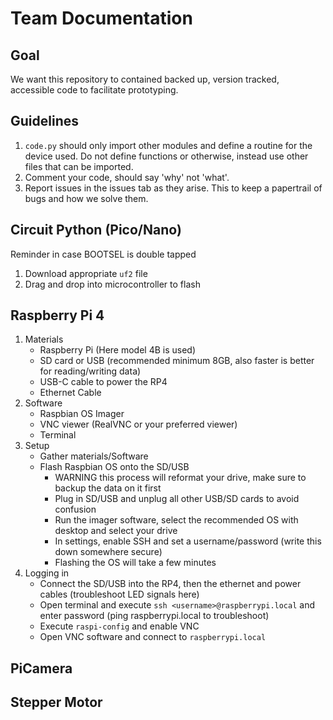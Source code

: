 # Team Documentation

## Goal
We want this repository to contained backed up, version tracked, accessible code to facilitate prototyping.

## Guidelines
1. ```code.py``` should only import other modules and define a routine for the device used. Do not define functions or otherwise, instead use other files that can be imported.
1. Comment your code, should say 'why' not 'what'.
1. Report issues in the issues tab as they arise. This to keep a papertrail of bugs and how we solve them.

## Circuit Python (Pico/Nano)
Reminder in case BOOTSEL is double tapped
1. Download appropriate ```uf2``` file
1. Drag and drop into microcontroller to flash

## Raspberry Pi 4
1. Materials
    - Raspberry Pi (Here model 4B is used)
    - SD card or USB (recommended minimum 8GB, also faster is better for reading/writing data)
    - USB-C cable to power the RP4
    - Ethernet Cable
1. Software
    - Raspbian OS Imager
    - VNC viewer (RealVNC or your preferred viewer)
    - Terminal
1. Setup
    - Gather materials/Software
    - Flash Raspbian OS onto the SD/USB
        - WARNING this process will reformat your drive, make sure to backup the data on it first
        - Plug in SD/USB and unplug all other USB/SD cards to avoid confusion
        - Run the imager software, select the recommended OS with desktop and select your drive
        - In settings, enable SSH and set a username/password (write this down somewhere secure)
        - Flashing the OS will take a few minutes
1. Logging in
    - Connect the SD/USB into the RP4, then the ethernet and power cables (troubleshoot LED signals here)
    - Open terminal and execute ```ssh <username>@raspberrypi.local``` and enter password (ping raspberrypi.local to troubleshoot)
    - Execute ```raspi-config``` and enable VNC
    - Open VNC software and connect to ```raspberrypi.local```

## PiCamera
## Stepper Motor
